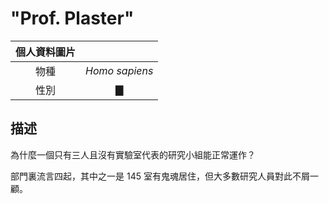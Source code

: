 # "Prof. Plaster"

|個人資料圖片| |
|:--:|:--:|
|物種|*Homo sapiens*|
|性別|▇|

## 描述
為什麼一個只有三人且沒有實驗室代表的研究小組能正常運作？

部門裏流言四起，其中之一是 145 室有鬼魂居住，但大多數研究人員對此不屑一顧。